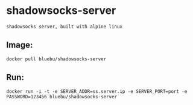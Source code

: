 # shadowsocks-server

    shadowsocks server, built with alpine linux

## Image:

~~~
docker pull bluebu/shadowsocks-server
~~~


## Run:

~~~
docker run -i -t -e SERVER_ADDR=ss.server.ip -e SERVER_PORT=port -e PASSWORD=123456 bluebu/shadowsocks-server
~~~
